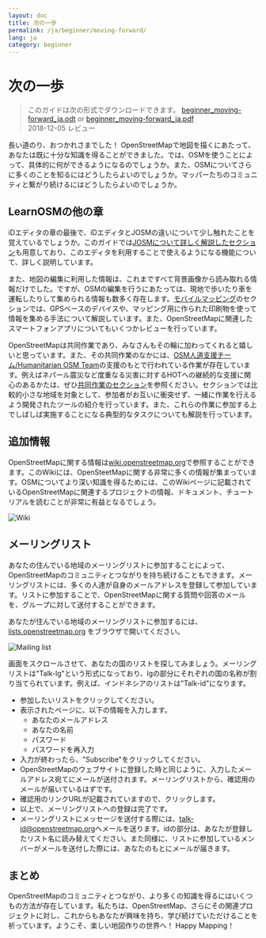 ```yaml
---
layout: doc
title: 次の一歩
permalink: /ja/beginner/moving-forward/
lang: ja
category: beginner
---
```


次の一歩
===============

> このガイドは次の形式でダウンロードできます。 [beginner_moving-forward_ja.odt](/files/beginner_moving-forward_ja.odt) or [beginner_moving-forward_ja.pdf](/files/beginner_moving-forward_ja.pdf)  
> 2018-12-05 レビュー  

長い道のり、おつかれさまでした！ OpenStreetMapで地図を描くにあたって、あなたは既に十分な知識を得ることができました。では、OSMを使うことによって、具体的に何ができるようになるのでしょうか。また、OSMについてさらに多くのことを知るにはどうしたらよいのでしょうか。マッパーたちのコミュニティと繋がり続けるにはどうしたらよいのでしょうか。  

LearnOSMの他の章
---------------------------

iDエディタの章の最後で、iDエディタとJOSMの違いについて少し触れたことを覚えているでしょうか。このガイドでは[JOSMについて詳しく解説したセクション](/ja/josm)も用意しており、このエディタを利用することで使えるようになる機能について、詳しく説明しています。  

また、地図の編集に利用した情報は、これまですべて背景画像から読み取れる情報だけでした。ですが、OSMの編集を行うにあたっては、現地で歩いたり車を運転したりして集められる情報も数多く存在します。[モバイルマッピング](/ja/mobile-mapping/)のセクションでは、GPSベースのデバイスや、マッピング用に作られた印刷物を使って情報を集める手法について解説しています。また、OpenStreetMapに関連したスマートフォンアプリについてもいくつかレビューを行っています。  

OpenStreetMapは共同作業であり、みなさんもその輪に加わってくれると嬉しいと思っています。また、その共同作業のなかには、[OSM人道支援チーム/Humanitarian OSM Team](http://hotosm.org)の支援のもとで行われている作業が存在しています。例えばネパール震災など度重なる災害に対するHOTへの継続的な支援に関心のあるかたは、ぜひ[共同作業のセクション](/ja/coordination/)を参照ください。セクションでは比較的小さな地域を対象として、参加者がお互いに衝突せず、一緒に作業を行えるよう開発されたツールの紹介を行っています。また、これらの作業に参加する上でしばしば実施することになる典型的なタスクについても解説を行っています。  


追加情報
----------

OpenStreetMapに関する情報は[wiki.openstreetmap.org](http://wiki.openstreetmap.org)で参照することができます。このWikiには、OpenSteetMapに関する非常に多くの情報が集まっています。OSMについてより深い知識を得るためには、このWikiページに記載されているOpenStreetMapに関連するプロジェクトの情報、ドキュメント、チュートリアルを読むことが非常に有益となるでしょう。  

![Wiki][]

<!-- also more info on this site once it is prepared -->

メーリングリスト
------------

あなたの住んでいる地域のメーリングリストに参加することによって、OpenStreetMapのコミュニティとつながりを持ち続けることもできます。メーリングリストには、多くの人達が自身のメールアドレスを登録して参加しています。リストに参加することで、OpenStreetMapに関する質問や回答のメールを、グループに対して送付することができます。  

あなたが住んでいる地域のメーリングリストに参加するには、 [lists.openstreetmap.org](http://lists.openstreetmap.org/) をブラウザで開いてください。  

![Mailing list][]

画面をスクロールさせて、あなたの国のリストを探してみましょう。メーリングリストは"Talk-lg"という形式になっており、lgの部分にそれぞれの国の名称が割り当てられています。例えば、インドネシアのリストは"Talk-id"になります。  

- 参加したいリストをクリックしてください。  
- 表示されたページに、以下の情報を入力します。  
    + あなたのメールアドレス  
    + あなたの名前  
    + パスワード  
    + パスワードを再入力  
- 入力が終わったら、"Subscribe"をクリックしてください。
- OpenStreetMapのウェブサイトに登録した時と同じように、入力したメールアドレス宛てにメールが送付されます。メーリングリストから、確認用のメールが届いているはずです。  
- 確認用のリンクURLが記載されていますので、クリックします。  
- 以上で、メーリングリストへの登録は完了です。  
- メーリングリストにメッセージを送付する際には、[talk-id@openstreetmap.org](mailto:talk-id@openstreetmap.org)へメールを送ります。idの部分は、あなたが登録したリスト名に読み替えてください。また同様に、リストに参加しているメンバーがメールを送付した際には、あなたのもとにメールが届きます。  

<!-- maybe expand and put this back later
MapOSMatic
----------

One such project is called MapOSMatic, which you can access through your
internet browser at [maposmatic.org](http://www.maposmatic.org/). This
is a simple tool for printing a map of any area you choose. It will
automatically create the map, along with a grid over the map, and an
index of locations that are included in the area.

![MapOSMatic][]
-->


まとめ
-------

OpenStreetMapのコミュニティとつながり、より多くの知識を得るにはいくつもの方法が存在しています。私たちは、OpenStreetMap、さらにその関連プロジェクトに対し、これからもあなたが興味を持ち、学び続けていただけることを祈っています。ようこそ、楽しい地図作りの世界へ！ Happy Mapping！


[MapOSMatic]: /images/beginner/maposmatic-homepage.png
[Wiki]: /images/beginner/osm-wiki.png
[Mailing list]: /images/beginner/osm-mailing-lists.png